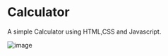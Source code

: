 # Calculator
A simple Calculator using HTML,CSS and Javascript.

![image](https://github.com/SanjidaPearl/Calculator/assets/88578806/541ad311-0910-46db-a907-f2dc51f0ddae)

